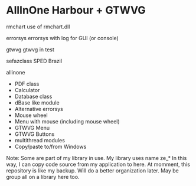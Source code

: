 # AllInOne Harbour + GTWVG

rmchart    use of rmchart.dll

errorsys   errorsys with log for GUI (or console)

gtwvg      gtwvg in test

sefazclass SPED Brazil

allinone
- PDF class
- Calculator
- Database class
- dBase like module
- Alternative errorsys
- Mouse wheel
- Menu with mouse (including mouse wheel)
- GTWVG Menu
- GTWVG Buttons
- multithread modules
- Copy/paste to/from Windows

Note:
Some are part of my library in use.
My library uses name ze_*
In this way, I can copy code source from my application to here.
At momment, this repository is like my backup.
Will do a better organization later.
May be group all on a library here too.
